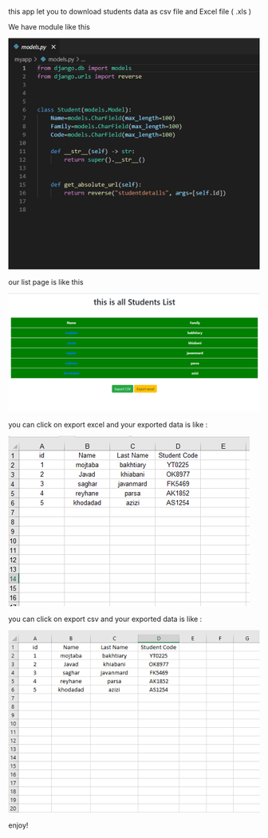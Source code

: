 this app let you to download students data as csv file and Excel file ( .xls )


We have module like this



![Neutral png](/pictures/module.png) 


our list page is like this


![Neutral png](/pictures/main.png) 


you can click on export excel and your exported data is like :


![Neutral png](/pictures/data1.png) 



you can click on export csv and your exported data is like :


![Neutral png](/pictures/data.png) 


enjoy!

